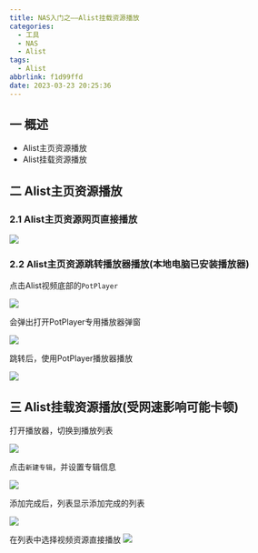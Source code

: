 ```yaml
---
title: NAS入门之——Alist挂载资源播放
categories:
  - 工具
  - NAS
  - Alist
tags:
  - Alist
abbrlink: f1d99ffd
date: 2023-03-23 20:25:36
---
```

## 一 概述

* Alist主页资源播放
* Alist挂载资源播放

<!--more-->

## 二 Alist主页资源播放

### 2.1 Alist主页资源网页直接播放

![][1]

### 2.2 Alist主页资源跳转播放器播放(本地电脑已安装播放器)

点击Alist视频底部的`PotPlayer`

![][2]

会弹出打开PotPlayer专用播放器弹窗

![][3]

跳转后，使用PotPlayer播放器播放

![][4]

## 三 Alist挂载资源播放(受网速影响可能卡顿)

打开播放器，切换到播放列表

![][5]

点击`新建专辑`，并设置专辑信息

![][6]

添加完成后，列表显示添加完成的列表

![][7]

在列表中选择视频资源直接播放
![][8]



[1]:https://cdn.staticaly.com/gh/PGzxc/CDN/master/blog-nas/nas-alist-play-webpage.png
[2]:https://cdn.staticaly.com/gh/PGzxc/CDN/master/blog-nas/nas-alist-play-webpage-jump-potplayer.png
[3]:https://cdn.staticaly.com/gh/PGzxc/CDN/master/blog-nas/nas-alist-play-webpage-jump-potplayer-alert.png
[4]:https://cdn.staticaly.com/gh/PGzxc/CDN/master/blog-nas/nas-alist-play-webpage-jump-potplayer-view.png
[5]:https://cdn.staticaly.com/gh/PGzxc/CDN/master/blog-nas/nas-alist-play-potplayer-playlist.png
[6]:https://cdn.staticaly.com/gh/PGzxc/CDN/master/blog-nas/nas-alist-play-potplayer-add-list.png
[7]:https://cdn.staticaly.com/gh/PGzxc/CDN/master/blog-nas/nas-alist-play-potplayer-playlist-folder.png
[8]:https://cdn.staticaly.com/gh/PGzxc/CDN/master/blog-nas/nas-alist-play-potplayer-list-play.png